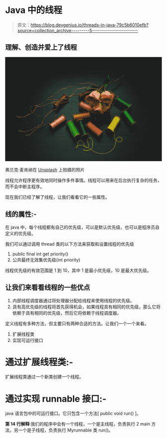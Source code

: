 # Java 中的线程

> 原文：<https://blog.devgenius.io/threads-in-java-79c5b6010efb?source=collection_archive---------5----------------------->

## 理解、创造并爱上了线程

![](img/1806bb276cff8a6a06f2bc89e3c2fdc4.png)

弗兰克·麦肯纳在 [Unsplash](https://unsplash.com?utm_source=medium&utm_medium=referral) 上拍摄的照片

线程允许程序更有效地同时操作多件事情。线程可以用来在后台执行复杂的任务，而不会中断主程序。

现在我们已经了解了线程，让我们看看它的一些属性。

## **线的属性:-**

在 java 中，每个线程都有自己的优先级，可以是默认优先级，也可以是程序员自定义的优先级。

我们可以通过调用 thread 类的以下方法来获取和设置线程的优先级

1.  public final int get priority()
2.  公共最终无效集优先级(int priority)

线程优先级的有效范围是 1 到 10，其中 1 是最小优先级，10 是最大优先级。

## 让我们来看看线程的一些优点

1.  内部线程调度器通过将处理器分配给线程来使用线程的优先级。
2.  具有高优先级的线程将首先获得机会，如果线程具有相同的优先级，那么它将依赖于具有相同的优先级，然后它将依赖于线程调度器。

定义线程有多种方法，但主要只有两种合适的方法。让我们一个一个来看。

1.  扩展线程类
2.  实现可运行接口

# **通过扩展线程类:-**

扩展线程类通过一个新类创建一个线程。

# **通过实现 runnable 接口:-**

java 语言包中的可运行接口。它只包含一个方法[ public void run() ]。

**第 14 行解释**:我们的程序中会有一个线程，一个是主线程，负责执行 2 main 方法，另一个是子线程，负责执行 Myrunnable 类 run()。